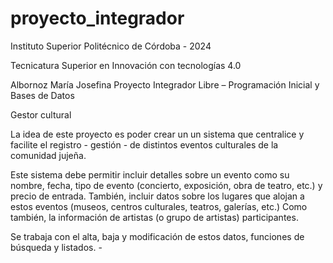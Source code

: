 # proyecto_integrador
Instituto Superior Politécnico de Córdoba - 2024

Tecnicatura Superior en Innovación con tecnologías 4.0

Albornoz María Josefina
Proyecto Integrador Libre – Programación Inicial y Bases de Datos


Gestor cultural

La idea de este proyecto es poder crear un un sistema que centralice y facilite el registro - gestión - de distintos eventos culturales de la comunidad jujeña.

Este sistema debe permitir incluir detalles sobre un evento como su nombre, fecha, tipo de evento (concierto, exposición, obra de teatro, etc.) y precio de entrada. También, incluir datos sobre los lugares que alojan a estos eventos (museos, centros culturales, teatros, galerías, etc.) Como también, la información de artistas (o grupo de artistas) participantes.

Se trabaja con el alta, baja y modificación de estos datos, funciones de búsqueda y listados. -
